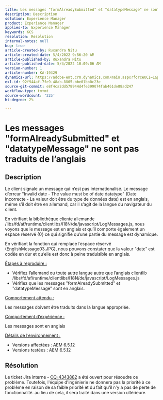 ```yaml
---
title: Les messages "formAlreadySubmitted" et "datatypeMessage" ne sont pas traduits de l’anglais'
description: Description
solution: Experience Manager
product: Experience Manager
applies-to: Experience Manager
keywords: KCS
resolution: Resolution
internal-notes: null
bug: true
article-created-by: Ruxandra Nitu
article-created-date: 5/4/2022 9:56:20 AM
article-published-by: Ruxandra Nitu
article-published-date: 5/4/2022 10:09:06 AM
version-number: 1
article-number: KA-19329
dynamics-url: https://adobe-ent.crm.dynamics.com/main.aspx?forceUCI=1&pagetype=entityrecord&etn=knowledgearticle&id=e7458870-90cb-ec11-a7b5-6045bd00db25
exl-id: 92f944af-7fe9-48ab-8865-bbe01bb0c23e
source-git-commit: e8f4ca2dd578944d4fe399074fab461de88ad247
workflow-type: tm+mt
source-wordcount: '225'
ht-degree: 2%

---
```


# Les messages &quot;formAlreadySubmitted&quot; et &quot;datatypeMessage&quot; ne sont pas traduits de l’anglais

## Description


Le client signale un message qui n’est pas internationalisé. Le message d’erreur &quot;Invalid date - The value must be of date datatype&quot; (Date incorrecte - La valeur doit être du type de données date) est en anglais, même s’il doit être en allemand, car il s’agit de la langue du navigateur du client.

En vérifiant la bibliothèque cliente allemande /libs/fd/af/runtime/clientlibs/I18N/de/javascript/LogMessages.js, nous voyons que le message est en anglais et qu’il comporte également un espace réservé {0} ce qui signifie qu’une partie du message est dynamique.

En vérifiant la fonction qui remplace l’espace réservé (EnglishMessage03.JPG), nous pouvons constater que la valeur &quot;date&quot; est codée en dur et qu’elle est donc à peine traduisible en anglais.

<u>Étapes à reproduire :</u>

- Vérifiez l’allemand ou toute autre langue autre que l’anglais clientlib /libs/fd/af/runtime/clientlibs/I18N/de/javascript/LogMessages.js
- Vérifiez que les messages &quot;formAlreadySubmitted&quot; et &quot;datatypeMessage&quot; sont en anglais.


<u>Comportement attendu :</u>

Les messages doivent être traduits dans la langue appropriée.

<u>Comportement d’expérience :</u>

Les messages sont en anglais

<u>Détails de l’environnement :</u>

- Versions affectées : AEM 6.5.12
- Versions testées : AEM 6.5.12



## Résolution


Le ticket Jira interne - [CQ-4343882](https://jira.corp.adobe.com/browse/CQ-4343882) a été ouvert pour résoudre ce problème. Toutefois, l&#39;équipe d&#39;ingénierie ne donnera pas la priorité à ce problème en raison de sa faible priorité et du fait qu&#39;il n&#39;y a pas de perte de fonctionnalité. au lieu de cela, il sera traité dans une version ultérieure.
